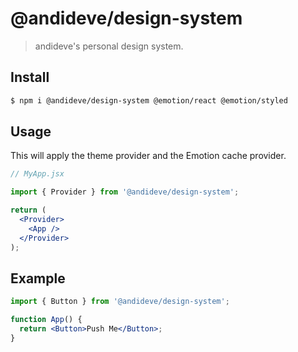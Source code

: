 # @andideve/design-system

> andideve's personal design system.

## Install

```sh
$ npm i @andideve/design-system @emotion/react @emotion/styled
```

## Usage

This will apply the theme provider and the Emotion cache provider.

```jsx
// MyApp.jsx

import { Provider } from '@andideve/design-system';

return (
  <Provider>
    <App />
  </Provider>
);
```

## Example

```jsx
import { Button } from '@andideve/design-system';

function App() {
  return <Button>Push Me</Button>;
}
```
